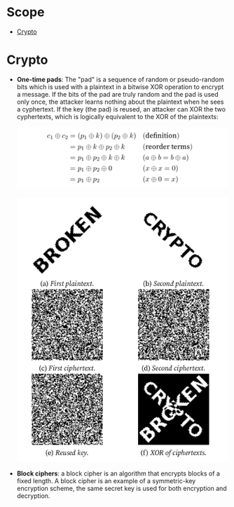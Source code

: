 # Scope

- [Crypto](#crypto)

# Crypto

- **One-time pads**: The "pad" is a sequence of random or pseudo-random bits which is used with a plaintext in a bitwise XOR operation to encrypt a message. If the bits of the pad are truly random and the pad is used only once, the attacker learns nothing about the plaintext when he sees a cyphertext. If the key (the pad) is reused, an attacker can XOR the two cyphertexts, which is logically equivalent to the XOR of the plaintexts: \
\
![day04-crypto-1.png](day04-crypto-1.png) \
\
![day04-crypto-2.png](day04-crypto-2.png)

- **Block ciphers**: a block cipher is an algorithm that encrypts blocks of a fixed length. A block cipher is an example of a symmetric-key encryption scheme, the same secret key is used for both encryption and decryption.
